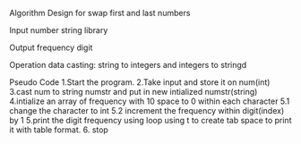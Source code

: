 Algorithm Design for swap first and last numbers

Input
number
string library

Output
frequency digit

Operation
data casting: string to integers and integers to stringd

Pseudo Code
1.Start the program.
2.Take input and store it on num(int)
3.cast num to string numstr and put in new intialized numstr(string)
4.intialize an array of frequency with 10 space to 0
within each character 5.1 change the character to int 5.2 increment the frequency within digit(index) by 1
5.print the digit frequency using loop using t to create tab space to print it with table format.
6. stop